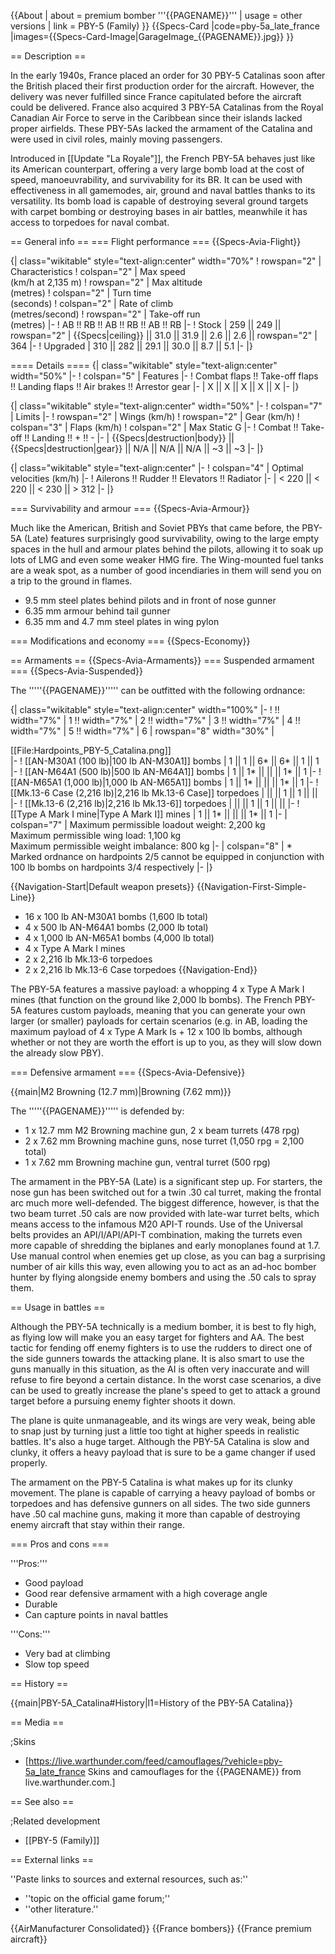 {{About
| about = premium bomber '''{{PAGENAME}}'''
| usage = other versions
| link = PBY-5 (Family)
}}
{{Specs-Card
|code=pby-5a_late_france
|images={{Specs-Card-Image|GarageImage_{{PAGENAME}}.jpg}}
}}

== Description ==
<!-- ''In the description, the first part should be about the history of and the creation and combat usage of the aircraft, as well as its key features. In the second part, tell the reader about the aircraft in the game. Insert a screenshot of the vehicle, so that if the novice player does not remember the vehicle by name, he will immediately understand what kind of vehicle the article is talking about.'' -->
In the early 1940s, France placed an order for 30 PBY-5 Catalinas soon after the British placed their first production order for the aircraft. However, the delivery was never fulfilled since France capitulated before the aircraft could be delivered. France also acquired 3 PBY-5A Catalinas from the Royal Canadian Air Force to serve in the Caribbean since their islands lacked proper airfields. These PBY-5As lacked the armament of the Catalina and were used in civil roles, mainly moving passengers.

Introduced in [[Update "La Royale"]], the French PBY-5A behaves just like its American counterpart, offering a very large bomb load at the cost of speed, manoeuvrability, and survivability for its BR. It can be used with effectiveness in all gamemodes, air, ground and naval battles thanks to its versatility. Its bomb load is capable of destroying several ground targets with carpet bombing or destroying bases in air battles, meanwhile it has access to torpedoes for naval combat.

== General info ==
=== Flight performance ===
{{Specs-Avia-Flight}}
<!-- ''Describe how the aircraft behaves in the air. Speed, manoeuvrability, acceleration and allowable loads - these are the most important characteristics of the vehicle.'' -->

{| class="wikitable" style="text-align:center" width="70%"
! rowspan="2" | Characteristics
! colspan="2" | Max speed<br>(km/h at 2,135 m)
! rowspan="2" | Max altitude<br>(metres)
! colspan="2" | Turn time<br>(seconds)
! colspan="2" | Rate of climb<br>(metres/second)
! rowspan="2" | Take-off run<br>(metres)
|-
! AB !! RB !! AB !! RB !! AB !! RB
|-
! Stock
| 259 || 249 || rowspan="2" | {{Specs|ceiling}} || 31.0 || 31.9 || 2.6 || 2.6 || rowspan="2" | 364
|-
! Upgraded
| 310 || 282 || 29.1 || 30.0 || 8.7 || 5.1
|-
|}

==== Details ====
{| class="wikitable" style="text-align:center" width="50%"
|-
! colspan="5" | Features
|-
! Combat flaps !! Take-off flaps !! Landing flaps !! Air brakes !! Arrestor gear
|-
| X || X || X || X || X     <!-- ✓ -->
|-
|}

{| class="wikitable" style="text-align:center" width="50%"
|-
! colspan="7" | Limits
|-
! rowspan="2" | Wings (km/h)
! rowspan="2" | Gear (km/h)
! colspan="3" | Flaps (km/h)
! colspan="2" | Max Static G
|-
! Combat !! Take-off !! Landing !! + !! -
|-
| {{Specs|destruction|body}} || {{Specs|destruction|gear}} || N/A || N/A || N/A || ~3 || ~3
|-
|}

{| class="wikitable" style="text-align:center"
|-
! colspan="4" | Optimal velocities (km/h)
|-
! Ailerons !! Rudder !! Elevators !! Radiator
|-
| < 220 || < 220 || < 230 || > 312
|-
|}

=== Survivability and armour ===
{{Specs-Avia-Armour}}
<!-- ''Examine the survivability of the aircraft. Note how vulnerable the structure is and how secure the pilot is, whether the fuel tanks are armoured, etc. Describe the armour, if there is any, and also mention the vulnerability of other critical aircraft systems.'' -->
Much like the American, British and Soviet PBYs that came before, the PBY-5A (Late) features surprisingly good survivability, owing to the large empty spaces in the hull and armour plates behind the pilots, allowing it to soak up lots of LMG and even some weaker HMG fire. The Wing-mounted fuel tanks are a weak spot, as a number of good incendiaries in them will send you on a trip to the ground in flames.

* 9.5 mm steel plates behind pilots and in front of nose gunner
* 6.35 mm armour behind tail gunner
* 6.35 mm and 4.7 mm steel plates in wing pylon

=== Modifications and economy ===
{{Specs-Economy}}

== Armaments ==
{{Specs-Avia-Armaments}}
=== Suspended armament ===
{{Specs-Avia-Suspended}}
<!-- ''Describe the aircraft's suspended armament: additional cannons under the wings, bombs, rockets and torpedoes. This section is especially important for bombers and attackers. If there is no suspended weaponry remove this subsection.'' -->

The '''''{{PAGENAME}}''''' can be outfitted with the following ordnance:

{| class="wikitable" style="text-align:center" width="100%"
|-
! !! width="7%" | 1 !! width="7%" | 2 !! width="7%" | 3 !! width="7%" | 4 !! width="7%" | 5 !! width="7%" | 6
| rowspan="8" width="30%" | <div class="ttx-image">[[File:Hardpoints_PBY-5_Catalina.png]]</div>
|-
! [[AN-M30A1 (100 lb)|100 lb AN-M30A1]] bombs
| 1 || 1 || 6* || 6* || 1 || 1
|-
! [[AN-M64A1 (500 lb)|500 lb AN-M64A1]] bombs
| 1 || 1* || || || 1* || 1
|-
! [[AN-M65A1 (1,000 lb)|1,000 lb AN-M65A1]] bombs
| 1 || 1* || || || 1* || 1
|-
! [[Mk.13-6 Case (2,216 lb)|2,216 lb Mk.13-6 Case]] torpedoes
| || || 1 || 1 || ||
|-
! [[Mk.13-6 (2,216 lb)|2,216 lb Mk.13-6]] torpedoes
| || || 1 || 1 || ||
|-
! [[Type A Mark I mine|Type A Mark I]] mines
| 1 || 1* || || || 1* || 1
|-
| colspan="7" | Maximum permissible loadout weight: 2,200 kg<br>Maximum permissible wing load: 1,100 kg<br>Maximum permissible weight imbalance: 800 kg
|-
| colspan="8" | * Marked ordnance on hardpoints 2/5 cannot be equipped in conjunction with 100 lb bombs on hardpoints 3/4 respectively
|-
|}

{{Navigation-Start|Default weapon presets}}
{{Navigation-First-Simple-Line}}

* 16 x 100 lb AN-M30A1 bombs (1,600 lb total)
* 4 x 500 lb AN-M64A1 bombs (2,000 lb total)
* 4 x 1,000 lb AN-M65A1 bombs (4,000 lb total)
* 4 x Type A Mark I mines
* 2 x 2,216 lb Mk.13-6 torpedoes
* 2 x 2,216 lb Mk.13-6 Case torpedoes
{{Navigation-End}}

The PBY-5A features a massive payload: a whopping 4 x Type A Mark I mines (that function on the ground like 2,000 lb bombs). The French PBY-5A features custom payloads, meaning that you can generate your own larger (or smaller) payloads for certain scenarios (e.g. in AB, loading the maximum payload of 4 x Type A Mark Is + 12 x 100 lb bombs, although whether or not they are worth the effort is up to you, as they will slow down the already slow PBY).

=== Defensive armament ===
{{Specs-Avia-Defensive}}
<!-- ''Defensive armament with turret machine guns or cannons, crewed by gunners. Examine the number of gunners and what belts or drums are better to use. If defensive weaponry is not available, remove this subsection.'' -->
{{main|M2 Browning (12.7 mm)|Browning (7.62 mm)}}

The '''''{{PAGENAME}}''''' is defended by:

* 1 x 12.7 mm M2 Browning machine gun, 2 x beam turrets (478 rpg)
* 2 x 7.62 mm Browning machine guns, nose turret (1,050 rpg = 2,100 total)
* 1 x 7.62 mm Browning machine gun, ventral turret (500 rpg)

The armament in the PBY-5A (Late) is a significant step up. For starters, the nose gun has been switched out for a twin .30 cal turret, making the frontal arc much more well-defended. The biggest difference, however, is that the two beam turret .50 cals are now provided with late-war turret belts, which means access to the infamous M20 API-T rounds. Use of the Universal belts provides an API/I/API/API-T combination, making the turrets even more capable of shredding the biplanes and early monoplanes found at 1.7. Use manual control when enemies get up close, as you can bag a surprising number of air kills this way, even allowing you to act as an ad-hoc bomber hunter by flying alongside enemy bombers and using the .50 cals to spray them.

== Usage in battles ==
<!-- ''Describe the tactics of playing in the aircraft, the features of using aircraft in a team and advice on tactics. Refrain from creating a "guide" - do not impose a single point of view, but instead, give the reader food for thought. Examine the most dangerous enemies and give recommendations on fighting them. If necessary, note the specifics of the game in different modes (AB, RB, SB).'' -->
Although the PBY-5A technically is a medium bomber, it is best to fly high, as flying low will make you an easy target for fighters and AA. The best tactic for fending off enemy fighters is to use the rudders to direct one of the side gunners towards the attacking plane. It is also smart to use the guns manually in this situation, as the AI is often very inaccurate and will refuse to fire beyond a certain distance. In the worst case scenarios, a dive can be used to greatly increase the plane's speed to get to attack a ground target before a pursuing enemy fighter shoots it down.

The plane is quite unmanageable, and its wings are very weak, being able to snap just by turning just a little too tight at higher speeds in realistic battles. It's also a huge target. Although the PBY-5A Catalina is slow and clunky, it offers a heavy payload that is sure to be a game changer if used properly.

The armament on the PBY-5 Catalina is what makes up for its clunky movement. The plane is capable of carrying a heavy payload of bombs or torpedoes and has defensive gunners on all sides. The two side gunners have .50 cal machine guns, making it more than capable of destroying enemy aircraft that stay within their range.

=== Pros and cons ===
<!-- ''Summarise and briefly evaluate the vehicle in terms of its characteristics and combat effectiveness. Mark its pros and cons in the bulleted list. Try not to use more than 6 points for each of the characteristics. Avoid using categorical definitions such as "bad", "good" and the like - use substitutions with softer forms such as "inadequate" and "effective".'' -->

'''Pros:'''

* Good payload
* Good rear defensive armament with a high coverage angle
* Durable
* Can capture points in naval battles

'''Cons:'''

* Very bad at climbing
* Slow top speed

== History ==
<!-- ''Describe the history of the creation and combat usage of the aircraft in more detail than in the introduction. If the historical reference turns out to be too long, take it to a separate article, taking a link to the article about the vehicle and adding a block "/History" (example: <nowiki>https://wiki.warthunder.com/(Vehicle-name)/History</nowiki>) and add a link to it here using the <code>main</code> template. Be sure to reference text and sources by using <code><nowiki><ref></ref></nowiki></code>, as well as adding them at the end of the article with <code><nowiki><references /></nowiki></code>. This section may also include the vehicle's dev blog entry (if applicable) and the in-game encyclopedia description (under <code><nowiki>=== In-game description ===</nowiki></code>, also if applicable).'' -->
{{main|PBY-5A_Catalina#History|l1=History of the PBY-5A Catalina}}

== Media ==
<!-- ''Excellent additions to the article would be video guides, screenshots from the game, and photos.'' -->

;Skins

* [https://live.warthunder.com/feed/camouflages/?vehicle=pby-5a_late_france Skins and camouflages for the {{PAGENAME}} from live.warthunder.com.]

== See also ==
<!-- ''Links to the articles on the War Thunder Wiki that you think will be useful for the reader, for example:''
* ''reference to the series of the aircraft;''
* ''links to approximate analogues of other nations and research trees.'' -->

;Related development

* [[PBY-5 (Family)]]

== External links ==
<!-- ''Paste links to sources and external resources, such as:''
* ''topic on the official game forum;''
* ''other literature.'' -->
''Paste links to sources and external resources, such as:''

* ''topic on the official game forum;''
* ''other literature.''

{{AirManufacturer Consolidated}}
{{France bombers}}
{{France premium aircraft}}
